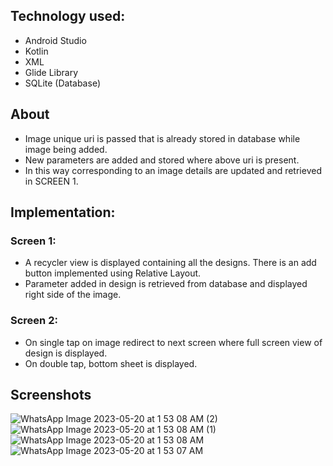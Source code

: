 ## Technology used:
*	Android Studio
*	Kotlin
*	XML
*	Glide Library
*	SQLite (Database)

## About
*	Image unique uri is passed that is already stored in database while image being added.
*	New parameters are added and stored where above uri is present.
*	In this way corresponding to an image details are updated and retrieved in SCREEN 1.

## Implementation:
### Screen 1: 
*	A recycler view is displayed containing all the designs. There is an add button implemented using Relative Layout.
*	Parameter added in design is retrieved from database and displayed right side of the image.
### Screen 2:
*	On single tap on image redirect to next screen where full screen view of design is displayed.
*	On double tap, bottom sheet is displayed.





## Screenshots
![WhatsApp Image 2023-05-20 at 1 53 08 AM (2)](https://github.com/shiv1406/Drawing_App/assets/87936961/e05009d6-842f-4fd6-9c0d-27b5d578b29b)
![WhatsApp Image 2023-05-20 at 1 53 08 AM (1)](https://github.com/shiv1406/Drawing_App/assets/87936961/4ed3fa04-af30-4e59-a493-12ff0cb34d69)
![WhatsApp Image 2023-05-20 at 1 53 08 AM](https://github.com/shiv1406/Drawing_App/assets/87936961/660091fb-84e3-4b04-83bf-f0e2321461d7)
![WhatsApp Image 2023-05-20 at 1 53 07 AM](https://github.com/shiv1406/Drawing_App/assets/87936961/97b9d467-7356-4052-a2a0-08d03f749a21)



